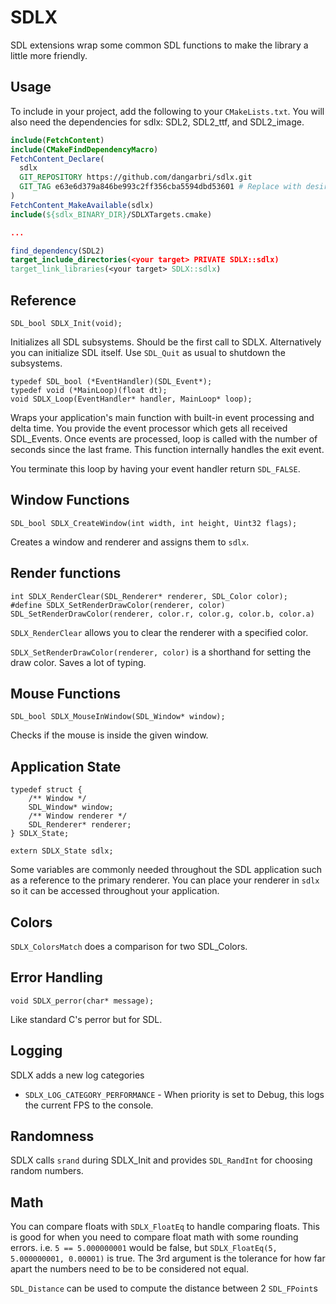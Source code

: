 # SDLX

SDL extensions wrap some common SDL functions to make the library a little more friendly.

## Usage

To include in your project, add the following to your `CMakeLists.txt`.
You will also need the dependencies for sdlx: SDL2, SDL2_ttf, and SDL2_image.

```cmake
include(FetchContent)
include(CMakeFindDependencyMacro)
FetchContent_Declare(
  sdlx
  GIT_REPOSITORY https://github.com/dangarbri/sdlx.git
  GIT_TAG e63e6d379a846be993c2ff356cba5594dbd53601 # Replace with desired commit
)
FetchContent_MakeAvailable(sdlx)
include(${sdlx_BINARY_DIR}/SDLXTargets.cmake)

...

find_dependency(SDL2)
target_include_directories(<your target> PRIVATE SDLX::sdlx)
target_link_libraries(<your target> SDLX::sdlx)
```

## Reference

```
SDL_bool SDLX_Init(void);
```

Initializes all SDL subsystems. Should be the first call to SDLX.
Alternatively you can initialize SDL itself.
Use `SDL_Quit` as usual to shutdown the subsystems.

```
typedef SDL_bool (*EventHandler)(SDL_Event*);
typedef void (*MainLoop)(float dt);
void SDLX_Loop(EventHandler* handler, MainLoop* loop);
```

Wraps your application's main function with built-in event processing and delta time.
You provide the event processor which gets all received SDL_Events.
Once events are processed, loop is called with the number of seconds since the last frame.
This function internally handles the exit event.

You terminate this loop by having your event handler return `SDL_FALSE`.

## Window Functions

```
SDL_bool SDLX_CreateWindow(int width, int height, Uint32 flags);
```

Creates a window and renderer and assigns them to `sdlx`.

## Render functions

```
int SDLX_RenderClear(SDL_Renderer* renderer, SDL_Color color);
#define SDLX_SetRenderDrawColor(renderer, color) SDL_SetRenderDrawColor(renderer, color.r, color.g, color.b, color.a)
```

`SDLX_RenderClear` allows you to clear the renderer with a specified color.

`SDLX_SetRenderDrawColor(renderer, color)` is a shorthand for setting the draw color. Saves a lot of typing.

## Mouse Functions

```
SDL_bool SDLX_MouseInWindow(SDL_Window* window);
```

Checks if the mouse is inside the given window.

## Application State

```
typedef struct {
	/** Window */
	SDL_Window* window;
	/** Window renderer */
	SDL_Renderer* renderer;
} SDLX_State;

extern SDLX_State sdlx;
```

Some variables are commonly needed throughout the SDL application such
as a reference to the primary renderer. You can place your renderer in
`sdlx` so it can be accessed throughout your application.

## Colors

`SDLX_ColorsMatch` does a comparison for two SDL_Colors.

## Error Handling

```
void SDLX_perror(char* message);
```

Like standard C's perror but for SDL.

## Logging

SDLX adds a new log categories

- `SDLX_LOG_CATEGORY_PERFORMANCE` - When priority is set to Debug, this logs the current FPS to the console.

## Randomness

SDLX calls `srand` during SDLX_Init and provides `SDL_RandInt` for choosing random numbers.

## Math

You can compare floats with `SDLX_FloatEq` to handle comparing floats.
This is good for when you need to compare float math with some rounding errors.
i.e. `5 == 5.000000001` would be false, but `SDLX_FloatEq(5, 5.000000001, 0.00001)` is true.
The 3rd argument is the tolerance for how far apart the numbers need to be to be considered not equal.

`SDL_Distance` can be used to compute the distance between 2 `SDL_FPoint`s

